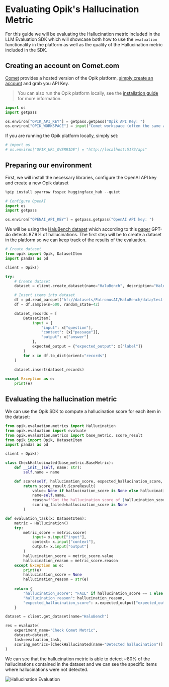 # Evaluating Opik's Hallucination Metric

For this guide we will be evaluating the Hallucination metric included in the LLM Evaluation SDK which will showcase both how to use the `evaluation` functionality in the platform as well as the quality of the Hallucination metric included in the SDK.

## Creating an account on Comet.com

[Comet](https://www.comet.com/site) provides a hosted version of the Opik platform, [simply create an account](https://www.comet.com/signup?from=llm) and grab you API Key.

> You can also run the Opik platform locally, see the [installation guide](https://www.comet.com/docs/opik/self-host/self_hosting_opik) for more information.


```python
import os
import getpass

os.environ["OPIK_API_KEY"] = getpass.getpass("Opik API Key: ")
os.environ["OPIK_WORKSPACE"] = input("Comet workspace (often the same as your username): ")
```

If you are running the Opik platform locally, simply set:


```python
# import os
# os.environ["OPIK_URL_OVERRIDE"] = "http://localhost:5173/api"
```

## Preparing our environment

First, we will install the necessary libraries, configure the OpenAI API key and create a new Opik dataset


```python
%pip install pyarrow fsspec huggingface_hub --quiet
```


```python
# Configure OpenAI
import os
import getpass

os.environ["OPENAI_API_KEY"] = getpass.getpass("OpenAI API key: ")
```

We will be using the [HaluBench dataset](https://huggingface.co/datasets/PatronusAI/HaluBench?library=pandas) which according to this [paper](https://arxiv.org/pdf/2407.08488) GPT-4o detects 87.9% of hallucinations. The first step will be to create a dataset in the platform so we can keep track of the results of the evaluation.


```python
# Create dataset
from opik import Opik, DatasetItem
import pandas as pd

client = Opik()

try:
    # Create dataset
    dataset = client.create_dataset(name="HaluBench", description="HaluBench dataset")

    # Insert items into dataset
    df = pd.read_parquet("hf://datasets/PatronusAI/HaluBench/data/test-00000-of-00001.parquet")
    df = df.sample(n=500, random_state=42)

    dataset_records = [
        DatasetItem(
            input = {
                "input": x["question"],
                "context": [x["passage"]],
                "output": x["answer"]
            },
            expected_output = {"expected_output": x["label"]}
        )
        for x in df.to_dict(orient="records")
    ]
    
    dataset.insert(dataset_records)

except Exception as e:
    print(e)
```

## Evaluating the hallucination metric

We can use the Opik SDK to compute a hallucination score for each item in the dataset:


```python
from opik.evaluation.metrics import Hallucination
from opik.evaluation import evaluate
from opik.evaluation.metrics import base_metric, score_result
from opik import Opik, DatasetItem
import pandas as pd

client = Opik()

class CheckHallucinated(base_metric.BaseMetric):
    def __init__(self, name: str):
        self.name = name

    def score(self, hallucination_score, expected_hallucination_score, **kwargs):
        return score_result.ScoreResult(
            value= None if hallucination_score is None else hallucination_score == expected_hallucination_score,
            name=self.name,
            reason=f"Got the hallucination score of {hallucination_score} and expected {expected_hallucination_score}",
            scoring_failed=hallucination_score is None
        )

def evaluation_task(x: DatasetItem):
    metric = Hallucination()
    try:
        metric_score = metric.score(
            input= x.input["input"],
            context= x.input["context"],
            output= x.input["output"]
        )
        hallucination_score = metric_score.value
        hallucination_reason = metric_score.reason
    except Exception as e:
        print(e)
        hallucination_score = None
        hallucination_reason = str(e)
    
    return {
        "hallucination_score": "FAIL" if hallucination_score == 1 else "PASS",
        "hallucination_reason": hallucination_reason,
        "expected_hallucination_score": x.expected_output["expected_output"]
    }

dataset = client.get_dataset(name="HaluBench")

res = evaluate(
    experiment_name="Check Comet Metric",
    dataset=dataset,
    task=evaluation_task,
    scoring_metrics=[CheckHallucinated(name="Detected hallucination")]
)
```

We can see that the hallucination metric is able to detect ~80% of the hallucinations contained in the dataset and we can see the specific items where hallucinations were not detected.

![Hallucination Evaluation](/img/cookbook/hallucination_metric_cookbook.png)


